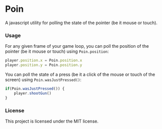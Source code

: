 # Poin #

A javascript utility for polling the state of the pointer (be it mouse or touch).

### Usage ###

For any given frame of your game loop, you can poll the position of the pointer (be it mouse or touch) using `Poin.position`:

```js
player.position.x = Poin.position.x
player.position.y = Poin.position.y
```

You can poll the state of a press (be it a click of the mouse or touch of the screen) using `Poin.wasJustPressed()`:

```js
if(Poin.wasJustPressed()) {
    player.shootGun()
}
```

### License ###

This project is licensed under the MIT license.
